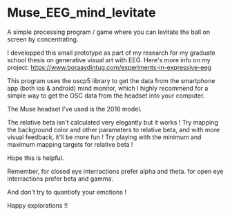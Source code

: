 # Muse_EEG_mind_levitate

A simple processing program / game where you can levitate the ball on screen by concentrating.

I developped this small prototype as part of my research for my graduate school thesis on generative visual art with EEG.
Here's more info on my project: https://www.boraaydintug.com/experiments-in-expressive-eeg

This program uses the oscp5 library to get the data from the smartphone app (both ios & android) mind monitor, which I highly recommend for a simple
way to get the OSC data from the headset into your computer.

The Muse headset I've used is the 2016 model.

The relative beta isn't calculated very elegantly but it works !
Try mapping the background color and other parameters to relative beta, and with more visual feedback, it'll be more fun !
Try playing with the minimum and maximum mapping targets for relative beta !

Hope this is helpful.

Remember, 
for closed eye interractions prefer alpha and theta.
for open eye interractions prefer beta and gamma.

And don't try to quantiofy your emotions !

Happy explorations !!
